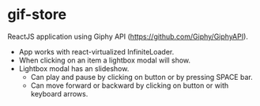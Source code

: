 # gif-store

ReactJS application using Giphy API (https://github.com/Giphy/GiphyAPI).

  - App works with react-virtualized InfiniteLoader.
  - When clicking on an item a lightbox modal will show.
  - Lightbox modal has an slideshow. 
    - Can play and pause by clicking on button or by pressing SPACE bar.
    - Can move forward or backward by clicking on button or with keyboard arrows.